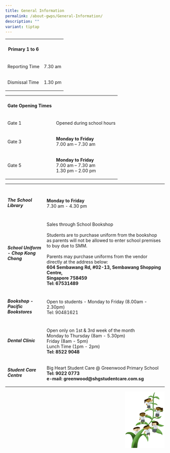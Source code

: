 ```yaml
---
title: General Information
permalink: /about-gwps/General-Information/
description: ""
variant: tiptap
---
```

<table style="minWidth: 50px">
<colgroup>
<col>
<col>
</colgroup>
<tbody>
<tr>
<th rowspan="1" colspan="1">
<h4>Primary 1 to 6</h4>
</th>
<th rowspan="1" colspan="1">
<p></p>
</th>
</tr>
<tr>
<td rowspan="1" colspan="1">
<p>Reporting Time</p>
</td>
<td rowspan="1" colspan="1">
<p>7.30 am</p>
</td>
</tr>
<tr>
<td rowspan="1" colspan="1">
<p>Dismissal Time</p>
</td>
<td rowspan="1" colspan="1">
<p>1.30 pm</p>
</td>
</tr>
</tbody>
</table>
<table style="minWidth: 50px">
<colgroup>
<col>
<col>
</colgroup>
<tbody>
<tr>
<th rowspan="1" colspan="1">
<h4>Gate Opening Times</h4>
</th>
<th rowspan="1" colspan="1">
<p></p>
</th>
</tr>
<tr>
<td rowspan="1" colspan="1">
<p>Gate 1</p>
</td>
<td rowspan="1" colspan="1">
<p>Opened during school hours</p>
</td>
</tr>
<tr>
<td rowspan="1" colspan="1">
<p>Gate 3</p>
</td>
<td rowspan="1" colspan="1">
<p><strong>Monday to Friday</strong>
<br>7.00 am – 7.30 am</p>
</td>
</tr>
<tr>
<td rowspan="1" colspan="1">
<p>Gate 5</p>
</td>
<td rowspan="1" colspan="1">
<p><strong>Monday to Friday</strong>
<br>7.00 am – 7.30 am
<br>1.30 pm – 2.00 pm</p>
</td>
</tr>
</tbody>
</table>
<table style="minWidth: 50px">
<colgroup>
<col>
<col>
</colgroup>
<tbody>
<tr>
<th rowspan="1" colspan="1">
<p></p>
</th>
<th rowspan="1" colspan="1">
<p></p>
</th>
</tr>
<tr>
<td rowspan="1" colspan="1">
<h5>The School Library</h5>
</td>
<td rowspan="1" colspan="1">
<p><strong>Monday to Friday</strong>
<br>7.30 am - 4.30 pm</p>
</td>
</tr>
<tr>
<td rowspan="1" colspan="1">
<h5>School Uniform - Chop Kong Chong</h5>
</td>
<td rowspan="1" colspan="1">
<p>Sales through School Bookshop
<br>
<br>Students are to purchase uniform from the bookshop as parents will not
be allowed to enter school premises to buy due to SMM.
<br>
<br>Parents may purchase uniforms from the vendor directly at the address
below:
<br><strong>604 Sembawang Rd, #02-13, Sembawang Shopping Centre, <br>Singapore 758459 <br>Tel: 67531489</strong>
</p>
</td>
</tr>
<tr>
<td rowspan="1" colspan="1">
<h5>Bookshop - Pacific Bookstores</h5>
</td>
<td rowspan="1" colspan="1">
<p>Open to students - Monday to Friday (8.00am - 2.30pm)
<br>Tel: 90481621</p>
</td>
</tr>
<tr>
<td rowspan="1" colspan="1">
<h5>Dental Clinic</h5>
</td>
<td rowspan="1" colspan="1">
<p>Open only on 1st &amp; 3rd week of the month
<br>Monday to Thursday (8am - 5.30pm)
<br>Friday (8am - 5pm)
<br>Lunch Time (1pm - 2pm)
<br><strong>Tel: 8522 9048</strong>
</p>
</td>
</tr>
<tr>
<td rowspan="1" colspan="1">
<h5>Student Care Centre</h5>
</td>
<td rowspan="1" colspan="1">
<p>Big Heart Student Care @ Greenwood Primary School
<br><strong>Tel: 9022 0773 <br>e-mail: greenwood@shgstudentcare.com.sg</strong>
</p>
</td>
</tr>
</tbody>
</table>
<div class="isomer-image-wrapper">
<img style="width:25%;float:right" height="auto" width="100%" src="/images/Small%20logo/gwps%20children%20(1).png">
</div>
<p></p>